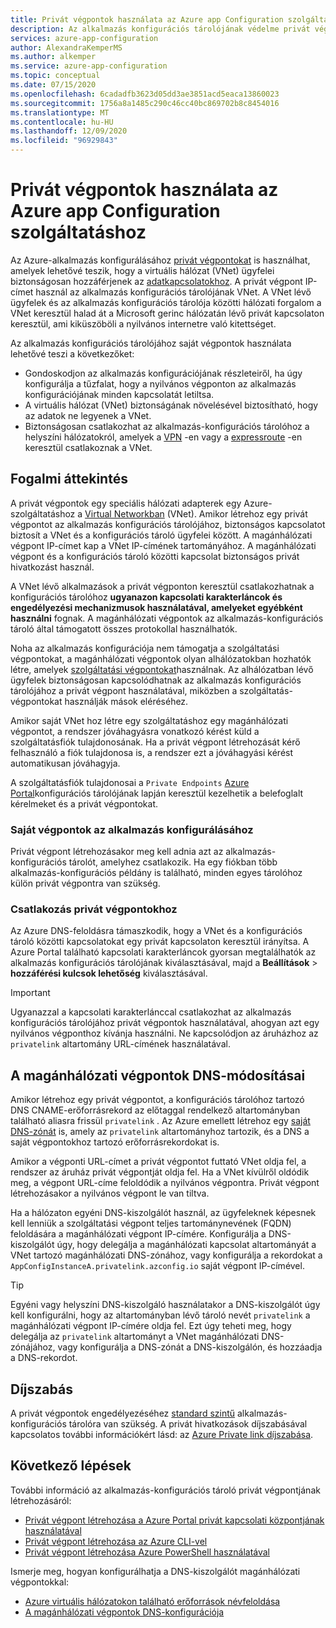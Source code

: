 ```yaml
---
title: Privát végpontok használata az Azure app Configuration szolgáltatáshoz
description: Az alkalmazás konfigurációs tárolójának védelme privát végpontok használatával
services: azure-app-configuration
author: AlexandraKemperMS
ms.author: alkemper
ms.service: azure-app-configuration
ms.topic: conceptual
ms.date: 07/15/2020
ms.openlocfilehash: 6cadadfb3623d05dd3ae3851acd5eaca13860023
ms.sourcegitcommit: 1756a8a1485c290c46cc40bc869702b8c8454016
ms.translationtype: MT
ms.contentlocale: hu-HU
ms.lasthandoff: 12/09/2020
ms.locfileid: "96929843"
---
```

# <a name="using-private-endpoints-for-azure-app-configuration"></a>Privát végpontok használata az Azure app Configuration szolgáltatáshoz

Az Azure-alkalmazás konfigurálásához [privát végpontokat](../private-link/private-endpoint-overview.md) is használhat, amelyek lehetővé teszik, hogy a virtuális hálózat (VNet) ügyfelei biztonságosan hozzáférjenek az [adatkapcsolatokhoz](../private-link/private-link-overview.md). A privát végpont IP-címet használ az alkalmazás konfigurációs tárolójának VNet. A VNet lévő ügyfelek és az alkalmazás konfigurációs tárolója közötti hálózati forgalom a VNet keresztül halad át a Microsoft gerinc hálózatán lévő privát kapcsolaton keresztül, ami kiküszöböli a nyilvános internetre való kitettséget.

Az alkalmazás konfigurációs tárolójához saját végpontok használata lehetővé teszi a következőket:
- Gondoskodjon az alkalmazás konfigurációjának részleteiről, ha úgy konfigurálja a tűzfalat, hogy a nyilvános végponton az alkalmazás konfigurációjának minden kapcsolatát letiltsa.
- A virtuális hálózat (VNet) biztonságának növelésével biztosítható, hogy az adatok ne legyenek a VNet.
- Biztonságosan csatlakozhat az alkalmazás-konfigurációs tárolóhoz a helyszíni hálózatokról, amelyek a [VPN](../vpn-gateway/vpn-gateway-about-vpngateways.md) -en vagy a [expressroute](../expressroute/expressroute-locations.md) -en keresztül csatlakoznak a VNet.

## <a name="conceptual-overview"></a>Fogalmi áttekintés

A privát végpontok egy speciális hálózati adapterek egy Azure-szolgáltatáshoz a [Virtual Networkban](../virtual-network/virtual-networks-overview.md) (VNet). Amikor létrehoz egy privát végpontot az alkalmazás konfigurációs tárolójához, biztonságos kapcsolatot biztosít a VNet és a konfigurációs tároló ügyfelei között. A magánhálózati végpont IP-címet kap a VNet IP-címének tartományához. A magánhálózati végpont és a konfigurációs tároló közötti kapcsolat biztonságos privát hivatkozást használ.

A VNet lévő alkalmazások a privát végponton keresztül csatlakozhatnak a konfigurációs tárolóhoz **ugyanazon kapcsolati karakterláncok és engedélyezési mechanizmusok használatával, amelyeket egyébként használni** fognak. A magánhálózati végpontok az alkalmazás-konfigurációs tároló által támogatott összes protokollal használhatók.

Noha az alkalmazás konfigurációja nem támogatja a szolgáltatási végpontokat, a magánhálózati végpontok olyan alhálózatokban hozhatók létre, amelyek [szolgáltatási végpontokat](../virtual-network/virtual-network-service-endpoints-overview.md)használnak. Az alhálózatban lévő ügyfelek biztonságosan kapcsolódhatnak az alkalmazás konfigurációs tárolójához a privát végpont használatával, miközben a szolgáltatás-végpontokat használják mások eléréséhez.  

Amikor saját VNet hoz létre egy szolgáltatáshoz egy magánhálózati végpontot, a rendszer jóváhagyásra vonatkozó kérést küld a szolgáltatásfiók tulajdonosának. Ha a privát végpont létrehozását kérő felhasználó a fiók tulajdonosa is, a rendszer ezt a jóváhagyási kérést automatikusan jóváhagyja.

A szolgáltatásfiók tulajdonosai a `Private Endpoints` [Azure Portal](https://portal.azure.com)konfigurációs tárolójának lapján keresztül kezelhetik a belefoglalt kérelmeket és a privát végpontokat.

### <a name="private-endpoints-for-app-configuration"></a>Saját végpontok az alkalmazás konfigurálásához 

Privát végpont létrehozásakor meg kell adnia azt az alkalmazás-konfigurációs tárolót, amelyhez csatlakozik. Ha egy fiókban több alkalmazás-konfigurációs példány is található, minden egyes tárolóhoz külön privát végpontra van szükség.

### <a name="connecting-to-private-endpoints"></a>Csatlakozás privát végpontokhoz

Az Azure DNS-feloldásra támaszkodik, hogy a VNet és a konfigurációs tároló közötti kapcsolatokat egy privát kapcsolaton keresztül irányítsa. A Azure Portal található kapcsolati karakterláncok gyorsan megtalálhatók az alkalmazás konfigurációs tárolójának kiválasztásával, majd a **Beállítások**  >  **hozzáférési kulcsok lehetőség** kiválasztásával.  

> [!IMPORTANT]
> Ugyanazzal a kapcsolati karakterlánccal csatlakozhat az alkalmazás konfigurációs tárolójához privát végpontok használatával, ahogyan azt egy nyilvános végponthoz kívánja használni. Ne kapcsolódjon az áruházhoz az `privatelink` altartomány URL-címének használatával.

## <a name="dns-changes-for-private-endpoints"></a>A magánhálózati végpontok DNS-módosításai

Amikor létrehoz egy privát végpontot, a konfigurációs tárolóhoz tartozó DNS CNAME-erőforrásrekord az előtaggal rendelkező altartományban található aliasra frissül `privatelink` . Az Azure emellett létrehoz egy [saját DNS-zónát](../dns/private-dns-overview.md) is, amely az `privatelink` altartományhoz tartozik, és a DNS a saját végpontokhoz tartozó erőforrásrekordokat is.

Amikor a végponti URL-címet a privát végpontot futtató VNet oldja fel, a rendszer az áruház privát végpontját oldja fel. Ha a VNet kívülről oldódik meg, a végpont URL-címe feloldódik a nyilvános végpontra. Privát végpont létrehozásakor a nyilvános végpont le van tiltva.

Ha a hálózaton egyéni DNS-kiszolgálót használ, az ügyfeleknek képesnek kell lenniük a szolgáltatási végpont teljes tartománynevének (FQDN) feloldására a magánhálózati végpont IP-címére. Konfigurálja a DNS-kiszolgálót úgy, hogy delegálja a magánhálózati kapcsolat altartományát a VNet tartozó magánhálózati DNS-zónához, vagy konfigurálja a rekordokat a `AppConfigInstanceA.privatelink.azconfig.io` saját végpont IP-címével.

> [!TIP]
> Egyéni vagy helyszíni DNS-kiszolgáló használatakor a DNS-kiszolgálót úgy kell konfigurálni, hogy az altartományban lévő tároló nevét `privatelink` a magánhálózati végpont IP-címére oldja fel. Ezt úgy teheti meg, hogy delegálja az `privatelink` altartományt a VNet magánhálózati DNS-zónájához, vagy konfigurálja a DNS-zónát a DNS-kiszolgálón, és hozzáadja a DNS-rekordot.

## <a name="pricing"></a>Díjszabás

A privát végpontok engedélyezéséhez [standard szintű](https://azure.microsoft.com/pricing/details/app-configuration/) alkalmazás-konfigurációs tárolóra van szükség.  A privát hivatkozások díjszabásával kapcsolatos további információkért lásd: az [Azure Private link díjszabása](https://azure.microsoft.com/pricing/details/private-link).

## <a name="next-steps"></a>Következő lépések

További információ az alkalmazás-konfigurációs tároló privát végpontjának létrehozásáról:

- [Privát végpont létrehozása a Azure Portal privát kapcsolati központjának használatával](../private-link/create-private-endpoint-portal.md)
- [Privát végpont létrehozása az Azure CLI-vel](../private-link/create-private-endpoint-cli.md)
- [Privát végpont létrehozása Azure PowerShell használatával](../private-link/create-private-endpoint-powershell.md)

Ismerje meg, hogyan konfigurálhatja a DNS-kiszolgálót magánhálózati végpontokkal:

- [Azure virtuális hálózatokon található erőforrások névfeloldása](../virtual-network/virtual-networks-name-resolution-for-vms-and-role-instances.md#name-resolution-that-uses-your-own-dns-server)
- [A magánhálózati végpontok DNS-konfigurációja](../private-link/private-endpoint-overview.md#dns-configuration)